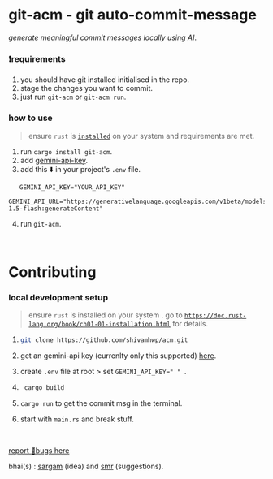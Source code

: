 # git-acm - git auto-commit-message

_generate meaningful commit messages locally using AI_.

### ❗requirements</u></b>

1. you should have git installed initialised in the repo.
2. stage the changes you want to commit.
3. just run `git-acm` or `git-acm run`.

### how to use

> ensure `rust` is [`installed`](https://doc.rust-lang.org/book/ch01-01-installation.html) on your system and requirements are met.

1. run `cargo install git-acm`.
2. add [gemini-api-key](https://aistudio.google.com/app/apikey).
3. add this ⬇️︎ in your project's `.env` file.

```
   GEMINI_API_KEY="YOUR_API_KEY"
   GEMINI_API_URL="https://generativelanguage.googleapis.com/v1beta/models/gemini-1.5-flash:generateContent"
```

4. run `git-acm`.

 <br>

# Contributing

### local development setup

> ensure `rust` is installed on your system . go to [`https://doc.rust-lang.org/book/ch01-01-installation.html`](https://doc.rust-lang.org/book/ch01-01-installation.html) for details.

1. ```bash
   git clone https://github.com/shivamhwp/acm.git
   ```

2. get an gemini-api key (currenlty only this supported) [here](https://ai.google.dev/gemini-api/docs/quickstart?lang=rest).
3. create `.env` file at root > set `GEMINI_API_KEY=" " `.
4. ```bash
    cargo build
   ```
5. `cargo run` to get the commit msg in the terminal.
6. start with `main.rs` and break stuff.

<br>

[report 🐞bugs here](https://x.com/shivamhwp)

bhai(s) : [sargam](https://x.com/sargampoudel) (idea) and [smr](https://x.com/smrdotgg) (suggestions).

<br>

